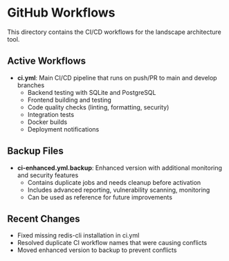 # GitHub Workflows

This directory contains the CI/CD workflows for the landscape architecture tool.

## Active Workflows

- **ci.yml**: Main CI/CD pipeline that runs on push/PR to main and develop branches
  - Backend testing with SQLite and PostgreSQL
  - Frontend building and testing 
  - Code quality checks (linting, formatting, security)
  - Integration tests
  - Docker builds
  - Deployment notifications

## Backup Files

- **ci-enhanced.yml.backup**: Enhanced version with additional monitoring and security features
  - Contains duplicate jobs and needs cleanup before activation
  - Includes advanced reporting, vulnerability scanning, monitoring
  - Can be used as reference for future improvements

## Recent Changes

- Fixed missing redis-cli installation in ci.yml
- Resolved duplicate CI workflow names that were causing conflicts
- Moved enhanced version to backup to prevent conflicts